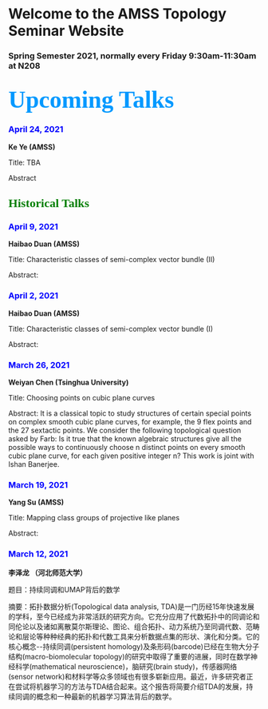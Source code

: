 # Welcome to the AMSS Topology Seminar Website 

### Spring Semester 2021, normally every Friday 9:30am-11:30am at N208 

## <font color=#0099ff size=7 face="黑体">Upcoming Talks</font>

### <font color=blue>April 24, 2021</font>
**Ke Ye (AMSS)**

Title: TBA

Abstract


## <font face="黑体" color=green size=5>Historical Talks</font>

### <font color=blue>April 9, 2021</font>
**Haibao Duan (AMSS)**

Title: Characteristic classes of semi-complex vector bundle (II)

Abstract:


### <font color=blue>April 2, 2021</font>
**Haibao Duan (AMSS)**

Title: Characteristic classes of semi-complex vector bundle (I)

Abstract:

### <font color=blue>March 26, 2021</font>
**Weiyan Chen (Tsinghua University)**

Title: Choosing points on cubic plane curves

Abstract: It is a classical topic to study structures of certain special points on complex smooth cubic plane curves, for example, the 9 flex points and the 27 sextactic points. We consider the following topological question asked by Farb: Is it true that the known algebraic structures give all the possible ways to continuously choose n distinct points on every smooth cubic plane curve, for each given positive integer n? This work is joint with Ishan Banerjee.


### <font color=blue>March 19, 2021</font>
**Yang Su (AMSS)**

Title: Mapping class groups of projective like planes

Abstract:


### <font color=blue>March 12, 2021</font>
**李泽龙 （河北师范大学）**

题目：持续同调和UMAP背后的数学

摘要：拓扑数据分析(Topological data analysis, TDA)是一门历经15年快速发展的学科，至今已经成为非常活跃的研究方向。它充分应用了代数拓扑中的同调论和同伦论以及诸如离散莫尔斯理论、图论、组合拓扑、动力系统乃至同调代数、范畴论和层论等种种经典的拓扑和代数工具来分析数据点集的形状、演化和分类。它的核心概念--持续同调(persistent homology)及条形码(barcode)已经在生物大分子结构(macro-biomolecular topology)的研究中取得了重要的进展，同时在数学神经科学(mathematical neuroscience)，脑研究(brain study)，传感器网络(sensor network)和材料学等众多领域也有很多崭新应用。最近，许多研究者正在尝试将机器学习的方法与TDA结合起来。这个报告将简要介绍TDA的发展，持续同调的概念和一种最新的机器学习算法背后的数学。


